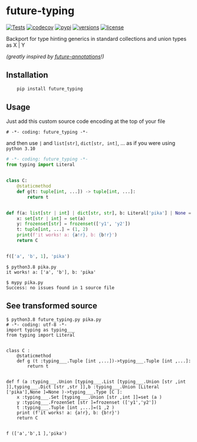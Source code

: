 # future-typing
[![Tests](https://github.com/PrettyWood/future-typing/workflows/Tests/badge.svg)](https://github.com/PrettyWood/future-typing/actions)
[![codecov](https://codecov.io/gh/PrettyWood/future-typing/branch/main/graph/badge.svg)](https://codecov.io/gh/PrettyWood/future-typing)
[![pypi](https://img.shields.io/pypi/v/future-typing.svg)](https://pypi.python.org/pypi/future-typing)
[![versions](https://img.shields.io/pypi/pyversions/future-typing.svg)](https://github.com/PrettyWood/future-typing)
[![license](https://img.shields.io/github/license/PrettyWood/future-typing.svg)](https://github.com/PrettyWood/future-typing/blob/master/LICENSE)

Backport for type hinting generics in standard collections and union types as X | Y

_(greatly inspired by [future-annotations](https://github.com/asottile/future-annotations)!)_

## Installation

``` bash
    pip install future_typing
```

## Usage
Just add this custom source code encoding at the top of your file
```
# -*- coding: future_typing -*-
```

and then use `|` and `list[str]`, `dict[str, int]`, ... as if you were using `python 3.10`

```python
# -*- coding: future_typing -*-
from typing import Literal


class C:
    @staticmethod
    def g(t: tuple[int, ...]) -> tuple[int, ...]:
        return t


def f(a: list[str | int] | dict[str, str], b: Literal['pika'] | None = None) -> type[C]:
    x: set[str | int] = set(a)
    y: frozenset[str] = frozenset(['y1', 'y2'])
    t: tuple[int, ...] = (1, 2)
    print(f'it works! a: {a!r}, b: {b!r}')
    return C


f(['a', 'b', 1], 'pika')
```

```console
$ python3.8 pika.py
it works! a: ['a', 'b'], b: 'pika'

$ mypy pika.py
Success: no issues found in 1 source file
```

## See transformed source
```console
$ python3.8 future_typing.py pika.py
# -*- coding: utf-8 -*-
import typing as typing___
from typing import Literal


class C :
    @staticmethod
    def g (t :typing___.Tuple [int ,...])->typing___.Tuple [int ,...]:
        return t


def f (a :typing___.Union [typing___.List [typing___.Union [str ,int ]],typing___.Dict [str ,str ]],b :typing___.Union [Literal ['pika'],None ]=None )->typing___.Type [C ]:
    x :typing___.Set [typing___.Union [str ,int ]]=set (a )
    y :typing___.FrozenSet [str ]=frozenset (['y1','y2'])
    t :typing___.Tuple [int ,...]=(1 ,2 )
    print (f'it works! a: {a!r}, b: {b!r}')
    return C


f (['a','b',1 ],'pika')
```
